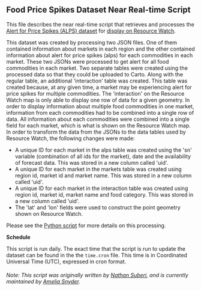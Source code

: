 ## Food Price Spikes Dataset Near Real-time Script
This file describes the near real-time script that retrieves and processes the [Alert for Price Spikes (ALPS) dataset](https://documents.wfp.org/stellent/groups/public/documents/manual_guide_proced/wfp264186.pdf?_ga=2.155059965.418661181.1556120721-1045976685.1553722904) for [display on Resource Watch](https://resourcewatch.org/data/explore/foo053-Food-Price-Spikes).

This dataset was created by processing two JSON files. One of them contained information about markets in each region and the other contained information about alert for price spikes (alps) for each commodities in each market. These two JSONs were processed to get alert for all food commodities in each market. Two separate tables were created using the processed data so that they could be uploaded to Carto. Along with the regular table, an additional 'interaction' table was created. This table was created because, at any given time, a market may be experiencing alert for price spikes for multiple commodities. The 'interaction' on the Resource Watch map is only able to display one row of data for a given geometry. In order to display information about multiple food commodities in one market, information from each commodities had to be combined into a single row of data. All information about each commodities were combined into a single field for each market, which is what is shown on the Resource Watch map. In order to transform the data from the JSONs to the data tables used by Resource Watch, the following changes were made:
- A unique ID for each market in the alps table was created using the 'sn' variable (combination of all ids for the market), date and the availability of forecast data. This was stored in a new column called 'uid'.
- A unique ID for each market in the markets table was created using region id, market id and market name. This was stored in a new column called 'uid'.
- A unique ID for each market in the interaction table was created using region id, market id, market name and food category. This was stored in a new column called 'uid'.
- The 'lat' and 'lon' fields were used to construct the point geometry shown on Resource Watch.


Please see the [Python script](https://github.com/resource-watch/nrt-scripts/blob/master/foo_053_alerts_price_spikes/contents/src/__init__.py) for more details on this processing.

**Schedule**

This script is run daily. The exact time that the script is run to update the dataset can be found in the the `time.cron` file. This time is in Coordinated Universal Time (UTC), expressed in cron format.

###### Note: This script was originally written by [Nathan Suberi](mailto:nathan.suberi@wri.org), and is currently maintained by [Amelia Snyder](https://www.wri.org/profile/amelia-snyder).
